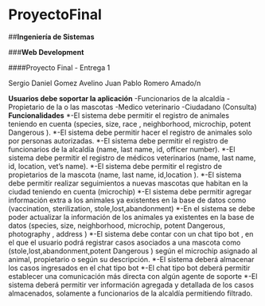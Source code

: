 # ProyectoFinal

##**Ingeniería de Sistemas**

###**Web Development**

####Proyecto Final - Entrega 1

Sergio Daniel Gomez Avelino
Juan Pablo Romero Amado/n

**Usuarios debe soportar la aplicación**
-Funcionarios de la alcaldía
-Propietario de la o las mascotas
-Medico veterinario
-Ciudadano (Consulta)
**Funcionalidades**
*-El sistema debe permitir el registro de animales teniendo en cuenta
(species, size, race , neighborhood, microchip, potent Dangerous ).
*-El sistema debe permitir hacer el registro de animales solo por personas autorizadas.
*-El sistema debe permitir el registro de funcionarios de la alcaldía
(name, last name, id, officer number).
*-El sistema debe permitir el registro de médicos veterinarios
(name, last name, id,  location, vet’s name).
*-El sistema debe permitir el registro de propietarios de la mascota
(name, last name, id,location ).
*-El sistema debe permitir realizar seguimientos a nuevas mascotas que habitan en la ciudad teniendo en cuenta (microchip)
*-El sistema debe permitir agregar información extra a los animales ya existentes en la base de datos como (vaccination, sterilization, stole,lost,abandonment)
*-En el sistema se debe poder actualizar la información de los animales ya existentes en la base de datos (species, size,  neighborhood, microchip, potent Dangerous, photography , address )
*-El sistema debe contar con un chat tipo bot , en el que el usuario  podrá registrar casos asociados a una mascota como (stole,lost,abandonment,potent Dangerous ) según el microchip asignado al animal, propietario o según su descripción.
*-El sistema deberá almacenar los casos ingresados en el chat tipo bot
*-El chat tipo bot deberá permitir establecer una comunicación más directa con algún agente de soporte
*-El sistema deberá permitir ver información agregada y detallada de los casos almacenados, solamente a funcionarios de la alcaldía permitiendo filtrado.

	
